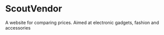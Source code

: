 # ScoutVendor

A website for comparing prices. Aimed at electronic gadgets, fashion and accessories 
